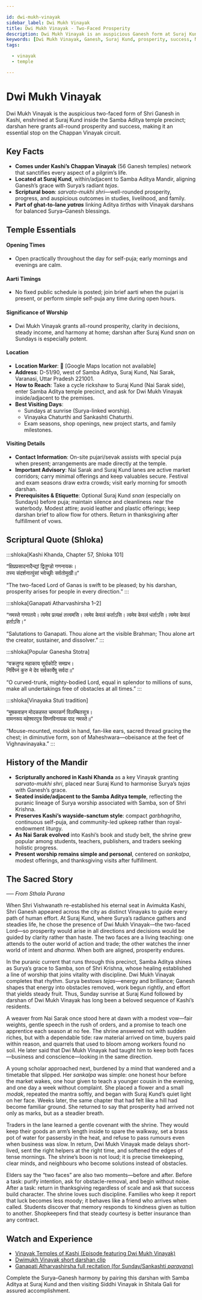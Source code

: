 ```yaml
---

id: dwi-mukh-vinayak
sidebar_label: Dwi Mukh Vinayak
title: Dwi Mukh Vinayak - Two-Faced Prosperity
description: Dwi Mukh Vinayak is an auspicious Ganesh form at Suraj Kund, granting all-round prosperity and success in Kashi.
keywords: [Dwi Mukh Vinayak, Ganesh, Suraj Kund, prosperity, success, Nai Sarak]
tags:

  - vinayak
  - temple

---
```


# Dwi Mukh Vinayak

Dwi Mukh Vinayak is the auspicious two-faced form of Shri Ganesh in Kashi, enshrined at Suraj Kund inside the Samba Aditya temple precinct; darshan here grants all-round prosperity and success, making it an essential stop on the Chappan Vinayak circuit.

## Key Facts

  * **Comes under Kashi’s Chappan Vinayak** (56 Ganesh temples) network that sanctifies every aspect of a pilgrim’s life.
  * **Located at Suraj Kund**, within/adjacent to Samba Aditya Mandir, aligning Ganesh’s grace with Surya’s radiant *tejas*.
  * **Scriptural boon**: *sarvato-mukhi shri*—well-rounded prosperity, progress, and auspicious outcomes in studies, livelihood, and family.
  * **Part of ghat-to-lane *yatras*** linking Aditya *tirthas* with Vinayak darshans for balanced Surya–Ganesh blessings.

## Temple Essentials

#### Opening Times

  * Open practically throughout the day for self-puja; early mornings and evenings are calm.

#### Aarti Timings

  * No fixed public schedule is posted; join brief aarti when the pujari is present, or perform simple self-puja any time during open hours.

#### Significance of Worship

  * Dwi Mukh Vinayak grants all-round prosperity, clarity in decisions, steady income, and harmony at home; darshan after Suraj Kund *snan* on Sundays is especially potent.

#### Location

  * **Location Marker**: 📍 [Google Maps location not available]
  * **Address**: D-51/90, west of Samba Aditya, Suraj Kund, Nai Sarak, Varanasi, Uttar Pradesh 221001.
  * **How to Reach**: Take a cycle rickshaw to Suraj Kund (Nai Sarak side), enter Samba Aditya temple precinct, and ask for Dwi Mukh Vinayak inside/adjacent to the premises.
  * **Best Visiting Days**:
      * Sundays at sunrise (Surya-linked worship).
      * Vinayaka Chaturthi and Sankashti Chaturthi.
      * Exam seasons, shop openings, new project starts, and family milestones.

#### Visiting Details

  * **Contact Information**: On-site pujari/sevak assists with special puja when present; arrangements are made directly at the temple.
  * **Important Advisory**: Nai Sarak and Suraj Kund lanes are active market corridors; carry minimal offerings and keep valuables secure. Festival and exam seasons draw extra crowds; visit early morning for smooth darshan.
  * **Prerequisites & Etiquette**: Optional Suraj Kund *snan* (especially on Sundays) before puja; maintain silence and cleanliness near the waterbody. Modest attire; avoid leather and plastic offerings; keep darshan brief to allow flow for others. Return in thanksgiving after fulfillment of vows.

## Scriptural Quote (Shloka)

:::shloka[Kashi Khanda, Chapter 57, Shloka 101]

“क्षिप्रप्रसादनादैन्द्यां द्वितुण्डो गणनायकः। <br/>
तस्य संदर्शनात्पुंसां भवेच्छ्रीः सर्वतोमुखी॥”

“The two-faced Lord of Ganas is swift to be pleased; by his darshan, prosperity arises for people in every direction.”
:::

:::shloka[Ganapati Atharvashirsha 1–2]

“नमस्ते गणपतये। त्वमेव प्रत्यक्षं तत्त्वमसि। त्वमेव केवलं कर्ताऽसि। त्वमेव केवलं धर्ताऽसि। त्वमेव केवलं हर्ताऽसि।”

“Salutations to Ganapati. Thou alone art the visible Brahman; Thou alone art the creator, sustainer, and dissolver.”
:::

:::shloka[Popular Ganesha Stotra]

“वक्रतुण्ड महाकाय सूर्यकोटि समप्रभ। <br/>
निर्विघ्नं कुरु मे देव सर्वकार्येषु सर्वदा॥”

“O curved-trunk, mighty-bodied Lord, equal in splendor to millions of suns, make all undertakings free of obstacles at all times.”
:::

:::shloka[Vinayaka Stuti tradition]

“मूषकवाहन मोदकहस्त चामरकर्ण विलम्बितसूत्र। <br/>
वामनरूप महेश्वरपुत्र विघ्नविनायक पाद नमस्ते॥”

“Mouse-mounted, *modak* in hand, fan-like ears, sacred thread gracing the chest; in diminutive form, son of Maheshwara—obeisance at the feet of Vighnavinayaka.”
:::

## History of the Mandir

  * **Scripturally anchored in Kashi Khanda** as a key Vinayak granting *sarvato-mukhi shri*, placed near Suraj Kund to harmonise Surya’s *tejas* with Ganesh’s grace.
  * **Seated inside/adjacent to the Samba Aditya temple**, reflecting the puranic lineage of Surya worship associated with Samba, son of Shri Krishna.
  * **Preserves Kashi’s wayside-sanctum style**: compact *garbhagriha*, continuous self-puja, and community-led upkeep rather than royal-endowment liturgy.
  * **As Nai Sarak evolved** into Kashi’s book and study belt, the shrine grew popular among students, teachers, publishers, and traders seeking holistic progress.
  * **Present worship remains simple and personal**, centered on *sankalpa*, modest offerings, and thanksgiving visits after fulfillment.

## The Sacred Story

*── From Sthala Purana*

When Shri Vishwanath re-established his eternal seat in Avimukta Kashi, Shri Ganesh appeared across the city as distinct Vinayaks to guide every path of human effort. At Suraj Kund, where Surya’s radiance gathers and steadies life, he chose the presence of Dwi Mukh Vinayak—the two-faced Lord—so prosperity would arise in all directions and decisions would be guided by clarity rather than haste. The two faces are a living teaching: one attends to the outer world of action and trade; the other watches the inner world of intent and *dharma*. When both are aligned, prosperity endures.

In the puranic current that runs through this precinct, Samba Aditya shines as Surya’s grace to Samba, son of Shri Krishna, whose healing established a line of worship that joins vitality with discipline. Dwi Mukh Vinayak completes that rhythm. Surya bestows *tejas*—energy and brilliance; Ganesh shapes that energy into obstacles removed, work begun rightly, and effort that yields steady fruit. Thus, Sunday sunrise at Suraj Kund followed by darshan of Dwi Mukh Vinayak has long been a beloved sequence of Kashi’s residents.

A weaver from Nai Sarak once stood here at dawn with a modest vow—fair weights, gentle speech in the rush of orders, and a promise to teach one apprentice each season at no fee. The shrine answered not with sudden riches, but with a dependable tide: raw material arrived on time, buyers paid within reason, and quarrels that used to bloom among workers found no soil. He later said that Dwi Mukh Vinayak had taught him to keep both faces—business and conscience—looking in the same direction.

A young scholar approached next, burdened by a mind that wandered and a timetable that slipped. Her *sankalpa* was simple: one honest hour before the market wakes, one hour given to teach a younger cousin in the evening, and one day a week without complaint. She placed a flower and a small *modak*, repeated the mantra softly, and began with Suraj Kund’s quiet light on her face. Weeks later, the same chapter that had felt like a hill had become familiar ground. She returned to say that prosperity had arrived not only as marks, but as a steadier breath.

Traders in the lane learned a gentle covenant with the shrine. They would keep their goods an arm’s length inside to spare the walkway, set a brass pot of water for passersby in the heat, and refuse to pass rumours even when business was slow. In return, Dwi Mukh Vinayak made delays short-lived, sent the right helpers at the right time, and softened the edges of tense mornings. The shrine’s boon is not loud; it is precise timekeeping, clear minds, and neighbours who become solutions instead of obstacles.

Elders say the “two faces” are also two moments—before and after. Before a task: purify intention, ask for obstacle-removal, and begin without noise. After a task: return in thanksgiving regardless of scale and ask that success build character. The shrine loves such discipline. Families who keep it report that luck becomes less moody; it behaves like a friend who arrives when called. Students discover that memory responds to kindness given as tuition to another. Shopkeepers find that steady courtesy is better insurance than any contract.

## Watch and Experience

  * [Vinayak Temples of Kashi (Episode featuring Dwi Mukh Vinayak)](https://www.youtube.com/watch?v=40af4qZMnqA)
  * [Dwimukh Vinayak short darshan clip](https://www.youtube.com/watch?v=bMIBrH2eZ9E)
  * [Ganapati Atharvashirsha full recitation (for Sunday/Sankashti *parayana*)](https://www.youtube.com/watch?v=M15f5fI6l8A)

Complete the Surya–Ganesh harmony by pairing this darshan with Samba Aditya at Suraj Kund and then visiting Siddhi Vinayak in Shitala Gali for assured accomplishment.